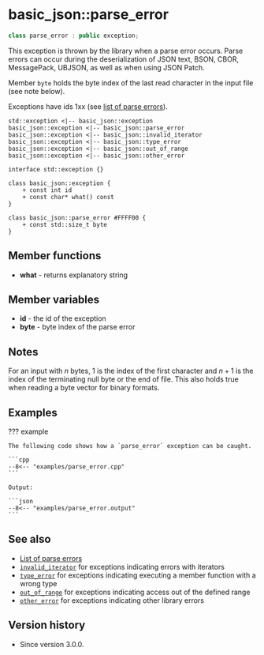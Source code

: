 # basic_json::parse_error

```cpp
class parse_error : public exception;
```

This exception is thrown by the library when a parse error occurs. Parse errors can occur during the deserialization of
JSON text, BSON, CBOR, MessagePack, UBJSON, as well as when using JSON Patch.

Member `byte` holds the byte index of the last read character in the input file (see note below).

Exceptions have ids 1xx (see [list of parse errors](../../home/exceptions.md#parse-errors)).

```plantuml
std::exception <|-- basic_json::exception
basic_json::exception <|-- basic_json::parse_error
basic_json::exception <|-- basic_json::invalid_iterator
basic_json::exception <|-- basic_json::type_error
basic_json::exception <|-- basic_json::out_of_range
basic_json::exception <|-- basic_json::other_error

interface std::exception {}

class basic_json::exception {
    + const int id
    + const char* what() const
}

class basic_json::parse_error #FFFF00 {
    + const std::size_t byte
}
```

## Member functions

- **what** - returns explanatory string

## Member variables

- **id** - the id of the exception
- **byte** - byte index of the parse error

## Notes

For an input with $n$ bytes, 1 is the index of the first character and $n+1$ is the index of the terminating null byte
or the end of file. This also holds true when reading a byte vector for binary formats.

## Examples

??? example

    The following code shows how a `parse_error` exception can be caught.
    
    ```cpp
    --8<-- "examples/parse_error.cpp"
    ```
    
    Output:
    
    ```json
    --8<-- "examples/parse_error.output"
    ```

## See also

- [List of parse errors](../../home/exceptions.md#parse-errors)
- [`invalid_iterator`](invalid_iterator.md) for exceptions indicating errors with iterators
- [`type_error`](type_error.md) for exceptions indicating executing a member function with a wrong type
- [`out_of_range`](out_of_range.md) for exceptions indicating access out of the defined range
- [`other_error`](other_error.md) for exceptions indicating other library errors

## Version history

- Since version 3.0.0.
